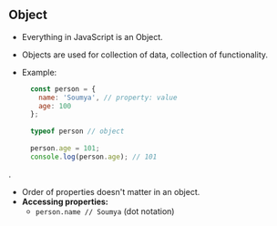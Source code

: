 
## Object

-   Everything in JavaScript is an Object.
    
-   Objects are used for collection of data, collection of functionality.
    
-   Example:
    
    ```javascript
      const person = {
      	name: 'Soumya', // property: value
      	age: 100
      };
      
      typeof person // object
      
      person.age = 101;
      console.log(person.age); // 101
    
    ```
    

.

-   Order of properties doesn't matter in an object.
-   **Accessing properties:**
    -   `person.name // Soumya` (dot notation)